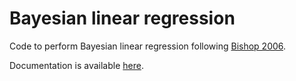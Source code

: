 Bayesian linear regression
==========================

Code to perform Bayesian linear regression following [Bishop 2006](https://www.microsoft.com/en-us/research/uploads/prod/2006/01/Bishop-Pattern-Recognition-and-Machine-Learning-2006.pdf).

Documentation is available [here](https://joacorapela.github.io/bayesianLinearRegression/).
